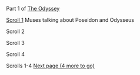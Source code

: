 Part 1 of [The Odyssey](odyssey-story)

[Scroll 1](odyssey-scroll1) Muses talking about Poseidon and Odysseus

Scroll 2

Scroll 3

Scroll 4

Scrolls 1-4 [Next page (4 more to go)](odyssey-part2)
